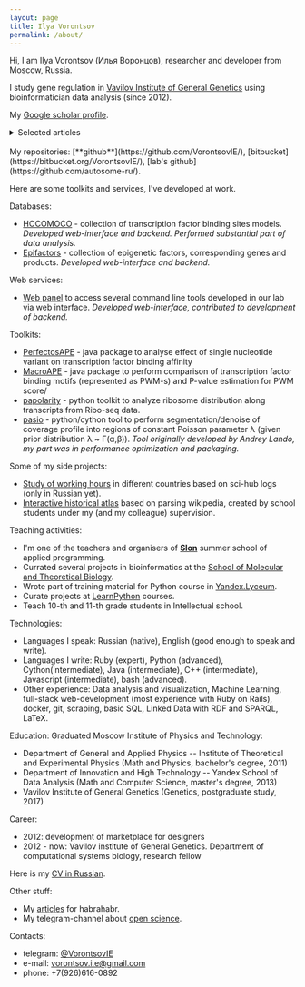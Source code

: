 ```yaml
---
layout: page
title: Ilya Vorontsov
permalink: /about/
---
```


Hi, I am Ilya Vorontsov (Илья Воронцов), researcher and developer from Moscow, Russia.

I study gene regulation in [Vavilov Institute of General Genetics](http://vigg.ru/) using bioinformatician data analysis (since 2012).

My [Google scholar profile](https://scholar.google.ru/citations?user=hRn71foAAAAJ).
<details>
  <style>
    .authors{ font-style: italic; }
    .title{ font-weight: bolder; }
    .publisher{  }
  </style>
  <summary>Selected articles</summary>
  <ol>
  <li>(2019) <span class="title">What do neighbors tell about you: the local context of cis-regulatory modules complicates prediction of regulatory variants.</span> <span class="authors">Dmitry D Penzar, Arsenii O Zinkevich, Ilya E Vorontsov, Vasily V Sitnik, Alexander V Favorov, Vsevolod J Makeev, Ivan V Kulakovskiy.</span><br/><span class="publisher">Frontiers in genetics, 31 October 2019. <a href="https://www.frontiersin.org/articles/10.3389/fgene.2019.01078/full">doi:10.3389/fgene.2019.01078</a></span></li>

  <li>(2017) <span class="title">HOCOMOCO: Towards a complete collection of transcription factor binding models for human and mouse via large-scale ChIP-Seq analysis.</span> <span class="authors">Ivan V Kulakovskiy, Ilya E Vorontsov, Ivan S Yevshin, Ruslan N Sharipov, Alla D Fedorova, Eugene I Rumynskiy, Yulia A Medvedeva, Arturo Magana-Mora, Vladimir B Bajic, Dmitry A Papatsenko, Fedor A Kolpakov, Vsevolod J Makeev.</span><br/><span class="publisher">Nucleic Acids Research, Volume 46, Issue D1, 4 January 2018, Pages D252–D259. <a href="https://academic.oup.com/nar/article/46/D1/D252/4616875">doi:10.1093/nar/gkx1106</a></span></li>

  <li>(2016) <span class="title">Negative selection maintains transcription factor binding motifs in human cancer.</span> <span class="authors">Ilya E Vorontsov, Grigory Khimulya, Elena N Lukianova, Daria D Nikolaeva, Irina A Eliseeva, Ivan V Kulakovskiy and Vsevolod J Makeev.</span><br/><span class="publisher">BMC Genomics 2016, 17(Suppl 2):395. <a href="http://bmcgenomics.biomedcentral.com/articles/10.1186/s12864-016-2728-9">doi:10.1186/s12864-016-2728-9</a></span></li>

  <li>(2016) <span class="title">HOCOMOCO: expansion and enhancement of the collection of transcription factor binding sites models.</span> <span class="authors"> Ivan V. Kulakovskiy , Ilya E. Vorontsov , Ivan S. Yevshin, Anastasiia V. Soboleva, Artem S. Kasianov, Haitham Ashoor, Wail Ba-alawi, Vladimir B. Bajic, Yulia A. Medvedeva, Fedor A. Kolpakov and Vsevolod J. Makeev.</span><br/><span class="publisher">Nucleic acids research (2015). <a href="http://nar.oxfordjournals.org/content/44/D1/D116.full">doi:10.1093/nar/gkv1249</a></span></li>

  <li>(2015) <span class="title">PERFECTOS-APE - Predicting Regulatory Functional Effect of SNPs by Approximate P-value Estimation.</span> <span class="authors">I.E. Vorontsov, I.V. Kulakovskiy, G.Khimulya, D.D. Nikolaeva and V.J. Makeev.</span><br/><span class="publisher">Proceedings of the International Conference on Bioinformatics Models, Methods and Algorithms (BIOINFORMATICS-2015), pages 102-108.<a href="http://www.scitepress.org/DigitalLibrary/PublicationsDetail.aspx?ID=dAhqokIeyfg=&t=1">doi:10.5220/0005189301020108</a></span></li>

  <li>(2015) <span class="title">EpiFactors: a comprehensive database of human epigenetic factors and complexes.</span> <span class="authors">Yulia A Medvedeva, Andreas Lennartsson, Rezvan Ehsani, Ivan V Kulakovskiy, Ilya E Vorontsov, Pouda Panahandeh, Grigory Khimulya, Takeya Kasukawa, Finn Drabløs, FANTOM Consortium.</span><br/><span class="publisher">Database (2015). <a href="http://database.oxfordjournals.org/content/2015/bav067.full">doi:10.1093/database/bav067</a></span></li>

  <li>(2014) <span class="title">A promoter-level mammalian expression atlas.</span> <span class="authors">The FANTOM Consortium.</span><br/><span class="publisher">Nature 507, 462–470 (27 March 2014). <a href="https://www.nature.com/articles/nature13182">doi:10.1038/nature13182</a></span></li>

  <li>(2013) <span class="title">In silico motif analysis suggests an interplay of transcriptional and translational control in mTOR response.</span> <span class="authors">Eliseeva IA, Vorontsov IE, Babeyev KE, Buyanova SM, Sysoeva MA, Kondrashov FA, Kulakovskiy IV.</span><br/><span class="publisher">Translation 2013; 1:e27469; <a href="http://www.tandfonline.com/doi/abs/10.4161/trla.27469">doi:10.4161/trla.27469</a></span></li>

  <li>(2013) <span class="title">Jaccard index based similarity measure to compare transcription factor binding site models.</span> <span class="authors">Ilya E Vorontsov, Ivan V Kulakovskiy and Vsevolod J Makeev.</span><br/><span class="publisher">Algorithms for Molecular Biology, 2013, 8:23; <a href="http://almob.biomedcentral.com/articles/10.1186/1748-7188-8-23">doi:10.1186/1748-7188-8-23</a></span></li>

  <li>(2013) <span class="title">From binding motifs in ChIP-Seq data to improved models of transcription factor binding sites.</span> <span class="authors">I. Kulakovskiy, V. Levitsky, D. Oshchepkov, L. Bryzgalov, I. Vorontsov, V. Makeev.</span><br/><span class="publisher">Journal of Bioinformatics and Computational Biology (J Bioinform Comput Biol) , 11(1): 1340004; <a href="http://www.worldscientific.com/doi/abs/10.1142/S0219720013400040">doi:10.1142/S0219720013400040</a></span></li>

  <li>(2013) <span class="title">Learning advanced TFBS models from chip-seq data diChIPMunk: Effective construction of dinucleotide positional weight matrices.</span> <span class="authors">Kulakovskiy, I.V., Levitsky, V.G., Oschepkov, D.G., Vorontsov, I.E., Makeev, V.J.</span><br/><span class="publisher">BIOINFORMATICS 2013 - Proceedings of the International Conference on Bioinformatics Models, Methods and Algorithms. <a href="http://www.scitepress.org/Portal/PublicationsDetail.aspx?ID=iMsTtW93wkk=&t=1">doi:10.5220/0004238201460150</a></span></li>

  <li>(2013) <span class="title">HOCOMOCO: a comprehensive collection of human transcription factor binding sites models.</span> <span class="authors">I.V. Kulakovskiy, Y.A. Medvedeva, U. Schaefer, A.S. Kasianov, I.E. Vorontsov, V.B. Bajic, V.J. Makeev.</span><br/><span class="publisher">Nucleic Acids Research, 41(D1): D195-D202, <a href="http://nar.oxfordjournals.org/content/41/D1/D195.full">doi:10.1093/nar/gks1089</a></span></li>
  </ol>
</details>
<br/>
My repositories: [**github**](https://github.com/VorontsovIE/), [bitbucket](https://bitbucket.org/VorontsovIE/), [lab's github](https://github.com/autosome-ru/).

Here are some toolkits and services, I've developed at work.

Databases:
* [HOCOMOCO](http://hocomoco.autosome.ru) - collection of transcription factor binding sites models. *Developed web-interface and backend. Performed substantial part of data analysis.*
* [Epifactors](http://epifactors.autosome.ru) - collection of epigenetic factors, corresponding genes and products. *Developed web-interface and backend.*

Web services:
* [Web panel](http://opera.autosome.ru) to access several command line tools developed in our lab via web interface. *Developed web-interface, contributed to development of backend.*

Toolkits:
* [PerfectosAPE](http://opera.autosome.ru/perfectosape/) - java package to analyse effect of single nucleotide variant on transcription factor binding affinity
* [MacroAPE](http://opera.autosome.ru/macroape/) - java package to perform comparison of transcription factor binding motifs (represented as PWM-s) and P-value estimation for PWM score/
* [papolarity](https://github.com/autosome-ru/papolarity) - python toolkit to analyze ribosome distribution along transcripts from Ribo-seq data.
* [pasio](https://github.com/autosome-ru/pasio) - python/cython tool to perform segmentation/denoise of coverage profile into regions of constant Poisson parameter λ (given prior distribution λ ~ Γ(α,β)). *Tool originally developed by Andrey Lando, my part was in performance optimization and packaging.*

Some of my side projects:
* [Study of working hours](https://habr.com/ru/post/359342/) in different countries based on sci-hub logs (only in Russian yet).
* [Interactive historical atlas](http://geo-history.org) based on parsing wikipedia, created by school students under my (and my colleague) supervision.

Teaching activities:
* I'm one of the teachers and organisers of [**Slon**](https://vk.com/slon_ipm) summer school of applied programming.
* Currated several projects in bioinformatics at the [School of Molecular and Theoretical Biology](https://molbioschool.org/en/).
* Wrote part of training material for Python course in [Yandex.Lyceum](https://yandexlyceum.ru).
* Curate projects at [LearnPython](https://learn.python.ru) courses.
* Teach 10-th and 11-th grade students in Intellectual school.

Technologies:
* Languages I speak: Russian (native), English (good enough to speak and write).
* Languages I write: Ruby (expert), Python (advanced), Cython(intermediate), Java (intermediate), C++ (intermediate), Javascript (intermediate), bash (advanced).
* Other experience: Data analysis and visualization, Machine Learning, full-stack web-development (most experience with Ruby on Rails), docker, git, scraping, basic SQL, Linked Data with RDF and SPARQL, LaTeX.

Education:
Graduated Moscow Institute of Physics and Technology:
* Department of General and Applied Physics -- Institute of Theoretical and Experimental Physics (Math and Physics, bachelor's degree, 2011)
* Department of Innovation and High Technology -- Yandex School of Data Analysis (Math and Computer Science, master's degree, 2013)
* Vavilov Institute of General Genetics (Genetics, postgraduate study, 2017)

Career:
* 2012: development of marketplace for designers
* 2012 - now: Vavilov institute of General Genetics. Department of computational systems biology, research fellow

Here is my [CV in Russian](/static/VorontsovIE-CV-ru-informal.pdf).

Other stuff:
* My [articles](https://habr.com/ru/users/vorontsovie/posts/) for habrahabr.
* My telegram-channel about [open science](https://t.me/OpenScienceRu).

Contacts:
* telegram: <a href="https://t.me/VorontsovIE">@VorontsovIE</a>
* e-mail: <a href="mailto:vorontsov.i.e@gmail.com">vorontsov.i.e@gmail.com</a>
* phone: +7(926)616-0892
